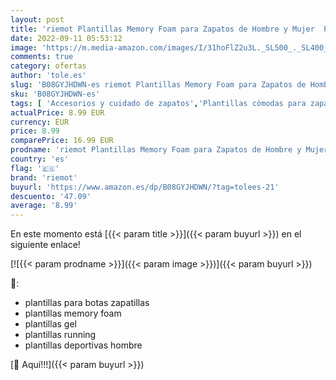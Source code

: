```yaml
---
layout: post
title: 'riemot Plantillas Memory Foam para Zapatos de Hombre y Mujer  Plantillas para Zapatillas Botas  Cómodas y Amortiguación para Trabajo  Deportes  Caminar  Senderismo Azul Armada 44 EU'
date: 2022-09-11 05:53:12
image: 'https://m.media-amazon.com/images/I/31hoFlZ2u3L._SL500_._SL400_.jpg'
comments: true
category: ofertas
author: 'tole.es'
slug: 'B08GYJHDWN-es riemot Plantillas Memory Foam para Zapatos de Hombre y...'
sku: 'B08GYJHDWN-es'
tags: [ 'Accesorios y cuidado de zapatos','Plantillas cómodas para zapatos','Plantillas para zapatos','Zapatos y complementos','riemot','zapatos','🇪🇸', ]
actualPrice: 8.99 EUR
currency: EUR
price: 8.99
comparePrice: 16.99 EUR
prodname: 'riemot Plantillas Memory Foam para Zapatos de Hombre y Mujer  Plantillas para Zapatillas Botas  Cómodas y Amortiguación para Trabajo  Deportes  Caminar  Senderismo Azul Armada 44 EU'
country: 'es'
flag: '🇪🇸'
brand: 'riemot'
buyurl: 'https://www.amazon.es/dp/B08GYJHDWN/?tag=tolees-21'
descuento: '47.09'
average: '8.99'
---
```


En este momento está [{{< param title >}}]({{< param buyurl >}}) en el siguiente enlace!

[![{{< param prodname >}}]({{< param image >}})]({{< param buyurl >}})

🔎:

- plantillas para botas zapatillas
- plantillas memory foam
- plantillas gel
- plantillas running
- plantillas deportivas hombre

[🛒 Aquí!!!]({{< param buyurl >}})
